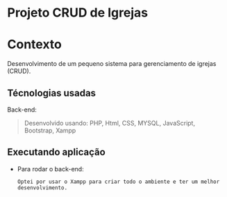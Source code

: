 # Projeto CRUD de Igrejas

# Contexto

Desenvolvimento de um pequeno sistema para gerenciamento de igrejas (CRUD).

## Técnologias usadas

Back-end:
> Desenvolvido usando: PHP, Html, CSS, MYSQL, JavaScript, Bootstrap, Xampp

## Executando aplicação

* Para rodar o back-end:

  ```
  Optei por usar o Xampp para criar todo o ambiente e ter um melhor desenvolvimento.
  ```
